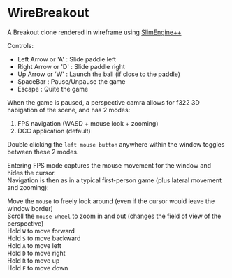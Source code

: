 # WireBreakout

A Breakout clone rendered in wireframe using [SlimEngine++](https://github.com/HardCoreCodin/SlimEngineCpp) <br>

Controls:
* Left Arrow or 'A' : Slide paddle left
* Right Arrow or 'D' : Slide paddle right
* Up Arrow or 'W' : Launch the ball (if close to the paddle)
* SpaceBar : Pause/Unpause the game
* Escape : Quite the game

When the game is paused, a perspective camra allows for f322 3D nabigation of the scene, and has 2 modes: <br>
1. FPS navigation (WASD + mouse look + zooming)<br>
2. DCC application (default)<br>

Double clicking the `left mouse button` anywhere within the window toggles between these 2 modes.<btr>

Entering FPS mode captures the mouse movement for the window and hides the cursor.<br>
Navigation is then as in a typical first-person game (plus lateral movement and zooming):<br>

Move the `mouse` to freely look around (even if the cursor would leave the window border)<br>
Scroll the `mouse wheel` to zoom in and out (changes the field of view of the perspective)<br>
Hold `W` to move forward<br>
Hold `S` to move backward<br>
Hold `A` to move left<br>
Hold `D` to move right<br>
Hold `R` to move up<br>
Hold `F` to move down<br>

